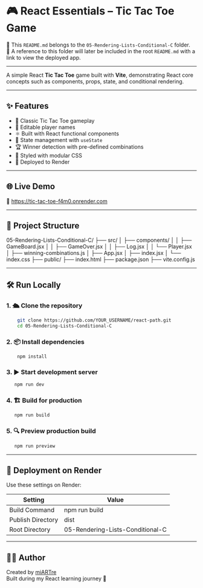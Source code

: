 # 🎮 React Essentials – Tic Tac Toe Game

📁 This `README.md` belongs to the `05-Rendering-Lists-Conditional-C` folder.  
🧭 A reference to this folder will later be included in the root `README.md` with a link to view the deployed app.

---

A simple React **Tic Tac Toe** game built with **Vite**, demonstrating React core concepts such as components, props, state, and conditional rendering.

---

## ✨ Features

- 🎲 Classic Tic Tac Toe gameplay
- 👤 Editable player names
- ⚛️ Built with React functional components
- 🔁 State management with `useState`
- 🏆 Winner detection with pre-defined combinations
- 🎨 Styled with modular CSS
- 🚀 Deployed to Render

---

## 🌐 Live Demo

🔗 https://tic-tac-toe-f4m0.onrender.com

---

## 📁 Project Structure

05-Rendering-Lists-Conditional-C/
├── src/
│ ├── components/
│ │ ├── GameBoard.jsx
│ │ ├── GameOver.jsx
│ │ ├── Log.jsx
│ │ └── Player.jsx
│ ├── winning-combinations.js
│ ├── App.jsx
│ ├── index.jsx
│ └── index.css
├── public/
├── index.html
├── package.json
├── vite.config.js

---

## 🛠️ Run Locally

### 1. 🛳️ Clone the repository

```bash
    git clone https://github.com/YOUR_USERNAME/react-path.git
    cd 05-Rendering-Lists-Conditional-C
```

### 2. 📦 Install dependencies

```bash
    npm install
```

### 3. ▶️ Start development server

```bash
   npm run dev
```

### 4. 🏗 Build for production

```bash
   npm run build
```

### 5. 🔍 Preview production build

```bash
   npm run preview
```

---

## 🚀 Deployment on Render

Use these settings on Render:

| Setting           | Value                            |
| ----------------- | -------------------------------- |
| Build Command     | npm run build                    |
| Publish Directory | dist                             |
| Root Directory    | 05-Rendering-Lists-Conditional-C |

---

## 👨‍💻 Author

Created by [miARTre](https://github.com/miARTre)  
Built during my React learning journey 💜
